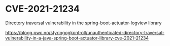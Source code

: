 # CVE-2021-21234
Directory traversal vulnerability in the spring-boot-actuator-logview library

https://blogg.pwc.no/styringogkontroll/unauthenticated-directory-traversal-vulnerability-in-a-java-spring-boot-actuator-library-cve-2021-21234
